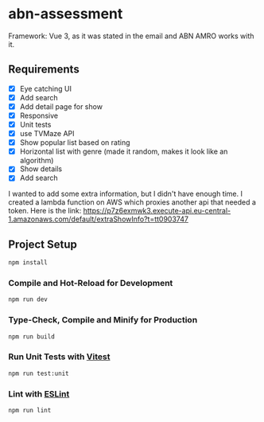 # abn-assessment
Framework: Vue 3, as it was stated in the email and ABN AMRO works with it.

## Requirements
- [x] Eye catching UI
- [x] Add search
- [x] Add detail page for show
- [x] Responsive
- [x] Unit tests
- [x] use TVMaze API
- [x] Show popular list based on rating
- [x] Horizontal list with genre (made it random, makes it look like an algorithm)
- [x] Show details
- [x] Add search

I wanted to add some extra information, but I didn't have enough time.
I created a lambda function on AWS which proxies another api that needed a token.
Here is the link: https://p7z6exmwk3.execute-api.eu-central-1.amazonaws.com/default/extraShowInfo?t=tt0903747

## Project Setup

```sh
npm install
```

### Compile and Hot-Reload for Development

```sh
npm run dev
```

### Type-Check, Compile and Minify for Production

```sh
npm run build
```

### Run Unit Tests with [Vitest](https://vitest.dev/)

```sh
npm run test:unit
```

### Lint with [ESLint](https://eslint.org/)

```sh
npm run lint
```

